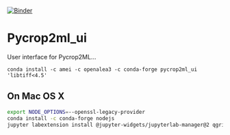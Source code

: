 [![Binder](https://mybinder.org/badge_logo.svg)](https://mybinder.org/v2/gh/AgriculturalModelExchangeInitiative/Pycrop2ml_ui.git/HEAD?urlpath=lab)

# Pycrop2ml_ui

User interface for Pycrop2ML...

    conda install -c amei -c openalea3 -c conda-forge pycrop2ml_ui 'libtiff<4.5'

## On Mac OS X
```bash
export NODE_OPTIONS=--openssl-legacy-provider
conda install -c conda-forge nodejs
jupyter labextension install @jupyter-widgets/jupyterlab-manager@2 qgrid2 --dev-build=False --minimize=False
```
